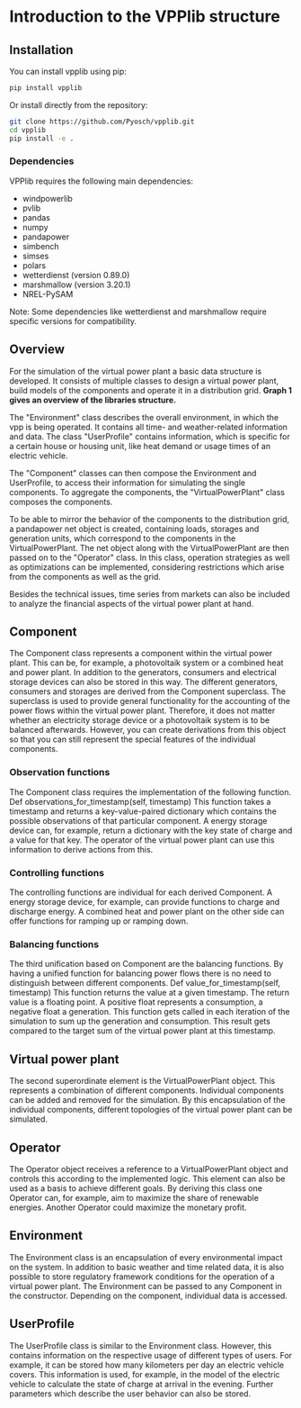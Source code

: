 # Introduction to the VPPlib structure

## Installation

You can install vpplib using pip:

```bash
pip install vpplib
```

Or install directly from the repository:

```bash
git clone https://github.com/Pyosch/vpplib.git
cd vpplib
pip install -e .
```

### Dependencies

VPPlib requires the following main dependencies:
- windpowerlib
- pvlib
- pandas
- numpy
- pandapower
- simbench
- simses
- polars
- wetterdienst (version 0.89.0)
- marshmallow (version 3.20.1)
- NREL-PySAM

Note: Some dependencies like wetterdienst and marshmallow require specific versions for compatibility.
## Overview

For the simulation of the virtual power plant a basic data structure is developed. It consists of multiple classes to design a virtual power plant, build models of the components and operate it in a distribution grid. **Graph 1 gives an overview of the libraries structure.** 

The "Environment" class describes the overall environment, in which the vpp is being operated. It contains all time- and weather-related information and data. The class "UserProfile" contains information, which is specific for a certain house or housing unit, like heat demand or usage times of an electric vehicle. 

The "Component" classes can then compose the Environment and UserProfile, to access their information for simulating the single components. To aggregate the components, the "VirtualPowerPlant" class composes the components. 

To be able to mirror the behavior of the components to the distribution grid, a pandapower net object is created, containing loads, storages and generation units, which correspond to the components in the VirtualPowerPlant. The net object along with the VirtualPowerPlant are then passed on to the "Operator" class. In this class, operation strategies as well as optimizations can be implemented, considering restrictions which arise from the components as well as the grid. 

Besides the technical issues, time series from markets can also be included to analyze the financial aspects of the virtual power plant at hand.

## Component
The Component class represents a component within the virtual power plant. This can be, for example, a photovoltaik system or a combined heat and power plant. In addition to the generators, consumers and electrical storage devices can also be stored in this way.
The different generators, consumers and storages are derived from the Component superclass. The superclass is used to provide general functionality for the accounting of the power flows within the virtual power plant. Therefore, it does not matter whether an electricity storage device or a photovoltaik system is to be balanced afterwards. However, you can create derivations from this object so that you can still represent the special features of the individual components.
### Observation functions
The Component class requires the implementation of the following function.
Def observations_for_timestamp(self, timestamp)
This function takes a timestamp and returns a key-value-paired dictionary which contains the possible observations of that particular component. A energy storage device can, for example, return a dictionary with the key state of charge and a value for that key.
The operator of the virtual power plant can use this information to derive actions from this.
### Controlling functions
The controlling functions are individual for each derived Component. A energy storage device, for example, can provide functions to charge and discharge energy. A combined heat and power plant on the other side can offer functions for ramping up or ramping down.
### Balancing functions
The third unification based on Component are the balancing functions. By having a unified function for balancing power flows there is no need to distinguish between different components.
Def value_for_timestamp(self, timestamp)
This function returns the value at a given timestamp. The return value is a floating point. A positive float represents a consumption, a negative float a generation.
This function gets called in each iteration of the simulation to sum up the generation and consumption. This result gets compared to the target sum of the virtual power plant at this timestamp.
## Virtual power plant
The second superordinate element is the VirtualPowerPlant object. This represents a combination of different components. Individual components can be added and removed for the simulation. By this encapsulation of the individual components, different topologies of the virtual power plant can be simulated.
## Operator
The Operator object receives a reference to a VirtualPowerPlant object and controls this according to the implemented logic. This element can also be used as a basis to achieve different goals. By deriving this class one Operator can, for example, aim to maximize the share of renewable energies. Another Operator could maximize the monetary profit.
## Environment
The Environment class is an encapsulation of every environmental impact on the system. In addition to basic weather and time related data, it is also possible to store regulatory framework conditions for the operation of a virtual power plant.
The Environment can be passed to any Component in the constructor. Depending on the component, individual data is accessed.
## UserProfile
The UserProfile class is similar to the Environment class. However, this contains information on the respective usage of different types of users. For example, it can be stored how many kilometers per day an electric vehicle covers. This information is used, for example, in the model of the electric vehicle to calculate the state of charge at arrival in the evening.
Further parameters which describe the user behavior can also be stored.